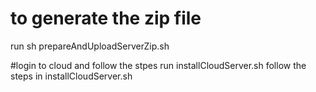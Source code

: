 # to generate the zip file
run sh prepareAndUploadServerZip.sh

#login to cloud and follow the stpes
run installCloudServer.sh 
follow the steps in installCloudServer.sh
